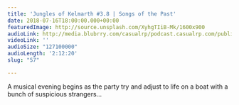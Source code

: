 ```yaml
---
title: 'Jungles of Kelmarth #3.8 | Songs of the Past'
date: 2018-07-16T18:00:00.000+00:00
featuredImage: http://source.unsplash.com/XyhgTIiB-Mk/1600x900
audioLink: http://media.blubrry.com/casualrp/podcast.casualrp.com/public/Chapter%203%20Ep.%208%20_%20Songs%20of%20the%20Past.mp3
videoLink: ''
audioSize: "127100000"
audioLength: '2:12:20'
slug: "57"

---
```

A musical evening begins as the party try and adjust to life on a boat with a bunch of suspicious strangers...